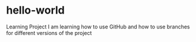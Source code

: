 # hello-world
Learning Project
I am learning how to use GitHub and how to use branches for different versions of the project
